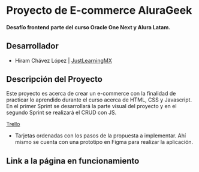 # Proyecto de E-commerce AluraGeek

#### Desafío frontend parte del curso Oracle One Next y Alura Latam.

## Desarrollador
- Hiram Chávez López | [JustLearningMX](https://github.com/JustLearningMX)

## Descripción del Proyecto
Este proyecto es acerca de crear un e-commerce con la finalidad de practicar lo aprendido durante el curso acerca de HTML, CSS y Javascript. En el primer Sprint se desarrollará la parte visual del proyecto y en el segundo Sprint se realizará el CRUD con JS.

[Trello](https://trello.com/b/NdAAOWky/sprint-2)
- Tarjetas ordenadas con los pasos de la propuesta a implementar. Ahí mismo se cuenta con una prototipo en Figma para realizar la aplicación.

## Link a la página en funcionamiento
